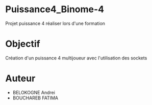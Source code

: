 # Puissance4_Binome-4

Projet puissance 4 réaliser lors d'une formation
# Objectif
Création d'un puissance 4 multijoueur avec l'utilisation des sockets
# Auteur
- BELOKOGNE Andrei
- BOUCHAREB FATIMA

